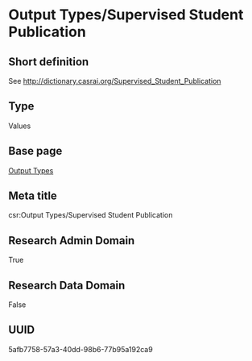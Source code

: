 # Output Types/Supervised Student Publication
## Short definition
See http://dictionary.casrai.org/Supervised_Student_Publication
## Type
Values
## Base page
[Output Types](../../Objects/Output%20Types.md)
## Meta title
csr:Output Types/Supervised Student Publication
## Research Admin Domain
True
## Research Data Domain
False
## UUID
5afb7758-57a3-40dd-98b6-77b95a192ca9
